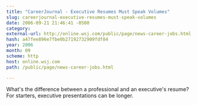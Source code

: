```yaml
---
title: "CareerJournal - Executive Resumes Must Speak Volumes"
slug: careerjournal-executive-resumes-must-speak-volumes
date: 2006-09-21 21:46:41 -0500
category: 
external-url: http://online.wsj.com/public/page/news-career-jobs.html
hash: a47fee896e7fbe0b27192732909fdf84
year: 2006
month: 09
scheme: http
host: online.wsj.com
path: /public/page/news-career-jobs.html

---
```


What's the difference between a professional and an executive's resume? For starters, executive presentations can be longer.
